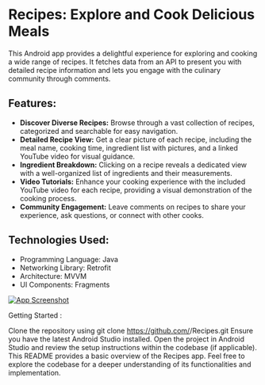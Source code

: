 # Recipes: Explore and Cook Delicious Meals
This Android app provides a delightful experience for exploring and cooking a wide range of recipes. It fetches data from an API to present you with detailed recipe information and lets you engage with the culinary community through comments.

## Features:

- **Discover Diverse Recipes:** Browse through a vast collection of recipes, categorized and searchable for easy navigation.
- **Detailed Recipe View:** Get a clear picture of each recipe, including the meal name, cooking time, ingredient list with pictures, and a linked YouTube video for visual guidance.
- **Ingredient Breakdown:** Clicking on a recipe reveals a dedicated view with a well-organized list of ingredients and their measurements.
- **Video Tutorials:** Enhance your cooking experience with the included YouTube video for each recipe, providing a visual demonstration of the cooking process.
- **Community Engagement:** Leave comments on recipes to share your experience, ask questions, or connect with other cooks.
## Technologies Used:

- Programming Language: Java
- Networking Library: Retrofit
- Architecture: MVVM
- UI Components: Fragments


[![App Screenshot](https://ibb.co/2Wb9cdQ)](optional_link_to_specific_image_in_your_app)

Getting Started :

Clone the repository using git clone https://github.com/<your-username>/Recipes.git
Ensure you have the latest Android Studio installed.
Open the project in Android Studio and review the setup instructions within the codebase (if applicable).
This README provides a basic overview of the Recipes app. Feel free to explore the codebase for a deeper understanding of its functionalities and implementation.
